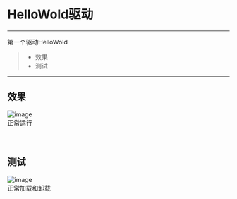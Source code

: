 # HelloWold驱动
------

第一个驱动HelloWold
> * 效果
> * 测试

------
## 效果
![image](https://github.com/luguanxing/Kernel-Driver/blob/master/01-HelloWorld/pictures/0.jpg?raw=true)<br>
正常运行
<br><br><br>
## 测试
![image](https://github.com/luguanxing/Kernel-Driver/blob/master/01-HelloWorld/pictures/1.jpg?raw=true)<br>
正常加载和卸载
<br><br><br>
